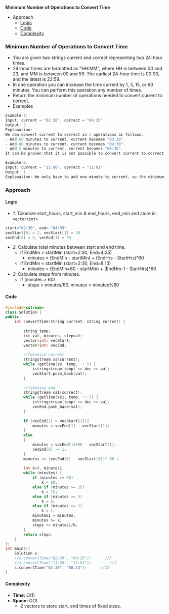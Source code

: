 **Minimum Number of Operations to Convert Time**
- Approach
  - [Logic](#l)
  - [Code](#c)
  - [Complexity](#co)

### Minimum Number of Operations to Convert Time
- You are given two strings current and correct representing two 24-hour times.
- 24-hour times are formatted as "HH:MM", where HH is between 00 and 23, and MM is between 00 and 59. The earliest 24-hour time is 00:00, and the latest is 23:59.
- In one operation you can increase the time current by 1, 5, 15, or 60 minutes. You can perform this operation any number of times.
- Return the minimum number of operations needed to convert current to correct.
- Examples
```c
Example-1:
Input: current = "02:30", correct = "04:35"
Output: 3
Explanation:
We can convert current to correct in 3 operations as follows:
- Add 60 minutes to current. current becomes "03:30".
- Add 60 minutes to current. current becomes "04:30".
- Add 5 minutes to current. current becomes "04:35".
It can be proven that it is not possible to convert current to correct in fewer than 3 operations.

Example-2:
Input: current = "11:00", correct = "11:01"
Output: 1
Explanation: We only have to add one minute to current, so the minimum number of operations needed is 1.
```

### Approach
<a name=l></a>
#### Logic
- _1._ Tokenize start_hours, start_min & end_hours, end_min and store in `vector<int>`
```c
start="02:30", end= "04:35"
vecStart[0] = 2, vecStart[1] = 30
vecEnd[0] = 4, vecEnd[1] = 35
```
- _2._ Calculate total minutes between start and end time.
  - if EndMin > startMin      (start=2:30, End=4:35)
    - minutes = (EndMin - startMin) + (EndHrs - StartHrs)*60
  - if EndMin < startMin      (start=2:30, End=8:13)
    - minutes = (EndMin+60 - startMin) + (EndHrs-1 - StartHrs)*60
- _3._ Calculate steps from minutes.
  - if (minutes > 60)
    - steps = minutes/60. minutes = minutes%60

<a name=c></a>
#### Code
```cpp
#include<sstream>
class Solution {
public:
    int convertTime(string current, string correct) {
        
        string temp;
        int val, minutes, steps=0;
        vector<int> vecStart; 
        vector<int> vecEnd;
        
        //Tokenize current
        stringstream ss(current);
        while (getline(ss, temp, ':')) {
            istringstream(temp) >> dec >> val;
            vecStart.push_back(val);
        }
        
        //Tokenize end
        stringstream ss1(correct);
        while (getline(ss1, temp, ':')) {
            istringstream(temp) >> dec >> val;
            vecEnd.push_back(val);
        }
        
        if (vecEnd[1] > vecStart[1]){
            minutes = vecEnd[1] - vecStart[1];
        }
        else
        {
            minutes = vecEnd[1]+60 - vecStart[1];
            vecEnd[0] -= 1;
        }
        minutes += (vecEnd[0] - vecStart[0])* 60 ;
        
        int k=0, minutes1;
        while (minutes) {
            if (minutes >= 60)
                k = 60;
            else if (minutes >= 15)
                k = 15;
            else if (minutes >= 5)
                k = 5;
            else if (minutes >= 1)
                k = 1;
            minutes1 = minutes;
            minutes %= k;
            steps += minutes1/k;
        }
        return steps;
    }
};
int main(){
    Solution s;
    //s.convertTime("02:30", "04:35");      //3
    //s.convertTime("11:00", "11:01");        //1
    s.convertTime("02:30", "08:13");      //12
}
```

<a name=co></a>
#### Complexity
- **Time:** O(1)
- **Space:** O(1)
  - 2 vectors to store start, end times of fixed sizes.
